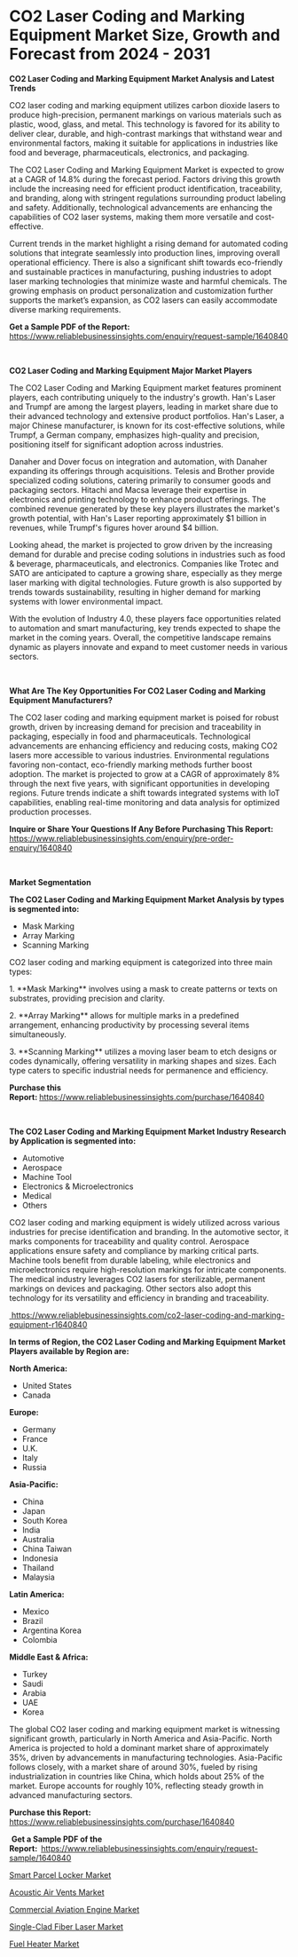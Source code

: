<p><h1>CO2 Laser Coding and Marking Equipment Market Size, Growth and Forecast from 2024 - 2031</h1></p><p><strong>CO2 Laser Coding and Marking Equipment Market Analysis and Latest Trends</strong></p>
<p><p>CO2 laser coding and marking equipment utilizes carbon dioxide lasers to produce high-precision, permanent markings on various materials such as plastic, wood, glass, and metal. This technology is favored for its ability to deliver clear, durable, and high-contrast markings that withstand wear and environmental factors, making it suitable for applications in industries like food and beverage, pharmaceuticals, electronics, and packaging.</p><p>The CO2 Laser Coding and Marking Equipment Market is expected to grow at a CAGR of 14.8% during the forecast period. Factors driving this growth include the increasing need for efficient product identification, traceability, and branding, along with stringent regulations surrounding product labeling and safety. Additionally, technological advancements are enhancing the capabilities of CO2 laser systems, making them more versatile and cost-effective.</p><p>Current trends in the market highlight a rising demand for automated coding solutions that integrate seamlessly into production lines, improving overall operational efficiency. There is also a significant shift towards eco-friendly and sustainable practices in manufacturing, pushing industries to adopt laser marking technologies that minimize waste and harmful chemicals. The growing emphasis on product personalization and customization further supports the market’s expansion, as CO2 lasers can easily accommodate diverse marking requirements.</p></p>
<p><strong>Get a Sample PDF of the Report:&nbsp;</strong> <a href="https://www.reliablebusinessinsights.com/enquiry/request-sample/1640840?utm_campaign=84&utm_medium=2&utm_source=Github&utm_content=ia&utm_term=25092024&utm_id=co2-laser-coding-and-marking-equipment">https://www.reliablebusinessinsights.com/enquiry/request-sample/1640840</a></p>
<p>&nbsp;</p>
<p><strong>CO2 Laser Coding and Marking Equipment Major Market Players</strong></p>
<p><p>The CO2 Laser Coding and Marking Equipment market features prominent players, each contributing uniquely to the industry's growth. Han's Laser and Trumpf are among the largest players, leading in market share due to their advanced technology and extensive product portfolios. Han's Laser, a major Chinese manufacturer, is known for its cost-effective solutions, while Trumpf, a German company, emphasizes high-quality and precision, positioning itself for significant adoption across industries.</p><p>Danaher and Dover focus on integration and automation, with Danaher expanding its offerings through acquisitions. Telesis and Brother provide specialized coding solutions, catering primarily to consumer goods and packaging sectors. Hitachi and Macsa leverage their expertise in electronics and printing technology to enhance product offerings. The combined revenue generated by these key players illustrates the market's growth potential, with Han's Laser reporting approximately $1 billion in revenues, while Trumpf's figures hover around $4 billion. </p><p>Looking ahead, the market is projected to grow driven by the increasing demand for durable and precise coding solutions in industries such as food & beverage, pharmaceuticals, and electronics. Companies like Trotec and SATO are anticipated to capture a growing share, especially as they merge laser marking with digital technologies. Future growth is also supported by trends towards sustainability, resulting in higher demand for marking systems with lower environmental impact.</p><p>With the evolution of Industry 4.0, these players face opportunities related to automation and smart manufacturing, key trends expected to shape the market in the coming years. Overall, the competitive landscape remains dynamic as players innovate and expand to meet customer needs in various sectors.</p></p>
<p>&nbsp;</p>
<p><strong>What Are The Key Opportunities For CO2 Laser Coding and Marking Equipment Manufacturers?</strong></p>
<p><p>The CO2 laser coding and marking equipment market is poised for robust growth, driven by increasing demand for precision and traceability in packaging, especially in food and pharmaceuticals. Technological advancements are enhancing efficiency and reducing costs, making CO2 lasers more accessible to various industries. Environmental regulations favoring non-contact, eco-friendly marking methods further boost adoption. The market is projected to grow at a CAGR of approximately 8% through the next five years, with significant opportunities in developing regions. Future trends indicate a shift towards integrated systems with IoT capabilities, enabling real-time monitoring and data analysis for optimized production processes.</p></p>
<p><strong>Inquire or Share Your Questions If Any Before Purchasing This Report:</strong> <a href="https://www.reliablebusinessinsights.com/enquiry/pre-order-enquiry/1640840?utm_campaign=84&utm_medium=2&utm_source=Github&utm_content=ia&utm_term=25092024&utm_id=co2-laser-coding-and-marking-equipment">https://www.reliablebusinessinsights.com/enquiry/pre-order-enquiry/1640840</a></p>
<p>&nbsp;</p>
<p><strong>Market Segmentation</strong></p>
<p><strong>The CO2 Laser Coding and Marking Equipment Market Analysis by types is segmented into:</strong></p>
<p><ul><li>Mask Marking</li><li>Array Marking</li><li>Scanning Marking</li></ul></p>
<p><p>CO2 laser coding and marking equipment is categorized into three main types: </p><p>1. **Mask Marking** involves using a mask to create patterns or texts on substrates, providing precision and clarity.</p><p>   </p><p>2. **Array Marking** allows for multiple marks in a predefined arrangement, enhancing productivity by processing several items simultaneously.</p><p>   </p><p>3. **Scanning Marking** utilizes a moving laser beam to etch designs or codes dynamically, offering versatility in marking shapes and sizes. Each type caters to specific industrial needs for permanence and efficiency.</p></p>
<p><strong>Purchase this Report:&nbsp;</strong><a href="https://www.reliablebusinessinsights.com/purchase/1640840?utm_campaign=84&utm_medium=2&utm_source=Github&utm_content=ia&utm_term=25092024&utm_id=co2-laser-coding-and-marking-equipment">https://www.reliablebusinessinsights.com/purchase/1640840</a></p>
<p>&nbsp;</p>
<p><strong>The CO2 Laser Coding and Marking Equipment Market Industry Research by Application is segmented into:</strong></p>
<p><ul><li>Automotive</li><li>Aerospace</li><li>Machine Tool</li><li>Electronics & Microelectronics</li><li>Medical</li><li>Others</li></ul></p>
<p><p>CO2 laser coding and marking equipment is widely utilized across various industries for precise identification and branding. In the automotive sector, it marks components for traceability and quality control. Aerospace applications ensure safety and compliance by marking critical parts. Machine tools benefit from durable labeling, while electronics and microelectronics require high-resolution markings for intricate components. The medical industry leverages CO2 lasers for sterilizable, permanent markings on devices and packaging. Other sectors also adopt this technology for its versatility and efficiency in branding and traceability.</p></p>
<p><a href="https://www.reliablebusinessinsights.com/co2-laser-coding-and-marking-equipment-r1640840?utm_campaign=84&utm_medium=2&utm_source=Github&utm_content=ia&utm_term=25092024&utm_id=co2-laser-coding-and-marking-equipment">&nbsp;https://www.reliablebusinessinsights.com/co2-laser-coding-and-marking-equipment-r1640840</a></p>
<p><strong>In terms of Region, the CO2 Laser Coding and Marking Equipment Market Players available by Region are:</strong></p>
<p>
    <p> <strong> North America: </strong>
        <ul>
            <li>United States</li>
            <li>Canada</li>
        </ul>
        </p> 
    <p> <strong> Europe: </strong>
        <ul>
            <li>Germany</li>
            <li>France</li>
            <li>U.K.</li>
            <li>Italy</li>
            <li>Russia</li>
        </ul>
        </p> 
    <p> <strong> Asia-Pacific: </strong>
        <ul>
            <li>China</li>
            <li>Japan</li>
            <li>South Korea</li>
            <li>India</li>
            <li>Australia</li>
            <li>China Taiwan</li>
            <li>Indonesia</li>
            <li>Thailand</li>
            <li>Malaysia</li>
        </ul>
        </p> 
    <p> <strong> Latin America: </strong>
        <ul>
            <li>Mexico</li>
            <li>Brazil</li>
            <li>Argentina Korea</li>
            <li>Colombia</li>
        </ul>
        </p> 
    <p> <strong> Middle East & Africa: </strong>
        <ul>
            <li>Turkey</li>
            <li>Saudi</li>
            <li>Arabia</li>
            <li>UAE</li>
            <li>Korea</li>
        </ul>
    </p>
    </p>
<p><p>The global CO2 laser coding and marking equipment market is witnessing significant growth, particularly in North America and Asia-Pacific. North America is projected to hold a dominant market share of approximately 35%, driven by advancements in manufacturing technologies. Asia-Pacific follows closely, with a market share of around 30%, fueled by rising industrialization in countries like China, which holds about 25% of the market. Europe accounts for roughly 10%, reflecting steady growth in advanced manufacturing sectors.</p></p>
<p><strong>Purchase this Report: </strong><a href="https://www.reliablebusinessinsights.com/purchase/1640840?utm_campaign=84&utm_medium=2&utm_source=Github&utm_content=ia&utm_term=25092024&utm_id=co2-laser-coding-and-marking-equipment">https://www.reliablebusinessinsights.com/purchase/1640840</a></p>
<p>&nbsp;<strong>Get a Sample PDF of the Report:&nbsp;&nbsp;</strong><a href="https://www.reliablebusinessinsights.com/enquiry/request-sample/1640840?utm_campaign=84&utm_medium=2&utm_source=Github&utm_content=ia&utm_term=25092024&utm_id=co2-laser-coding-and-marking-equipment">https://www.reliablebusinessinsights.com/enquiry/request-sample/1640840</a></p>
<p><strong></strong></p>
<p><p><a href="https://issuu.com/reportprime-2/docs/smart-parcel-locker-market-size-203_552e857b0bbacc?utm_campaign=84&utm_medium=2&utm_source=Github&utm_content=ia&utm_term=25092024&utm_id=co2-laser-coding-and-marking-equipment">Smart Parcel Locker Market</a></p><p><a href="https://issuu.com/reportprime-2/docs/acoustic-air-vents-market-size-2030_d7cbcec1abc756?utm_campaign=84&utm_medium=2&utm_source=Github&utm_content=ia&utm_term=25092024&utm_id=co2-laser-coding-and-marking-equipment">Acoustic Air Vents Market</a></p><p><a href="https://medium.com/@washimhussain48/an-in-depth-analysis-of-the-global-commercial-aviation-engine-market-scope-and-its-rapid-growing-7-7-298a402c658e?postPublishedType=repub&utm_campaign=84&utm_medium=2&utm_source=Github&utm_content=ia&utm_term=25092024&utm_id=co2-laser-coding-and-marking-equipment">Commercial Aviation Engine Market</a></p><p><a href="https://github.com/AngelaWalsh696/Market-Research-Report-List-1/blob/main/single-clad-fiber-laser-market.md?utm_campaign=84&utm_medium=2&utm_source=Github&utm_content=ia&utm_term=25092024&utm_id=co2-laser-coding-and-marking-equipment">Single-Clad Fiber Laser Market</a></p><p><a href="https://www.linkedin.com/pulse/comprehensive-analysis-global-fuel-heater-market-growth-trends-0mjff?trackingId=1Ej5FdqMQfW2lOfAnYTwTg%3D%3D&utm_campaign=84&utm_medium=2&utm_source=Github&utm_content=ia&utm_term=25092024&utm_id=co2-laser-coding-and-marking-equipment">Fuel Heater Market</a></p></p>